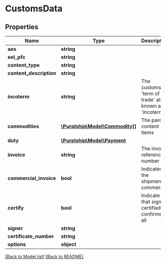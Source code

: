 # CustomsData

## Properties
Name | Type | Description | Notes
------------ | ------------- | ------------- | -------------
**aes** | **string** |  | [optional]
**eel_pfc** | **string** |  | [optional]
**content_type** | **string** |  | [optional]
**content_description** | **string** |  | [optional]
**incoterm** | **string** | The customs &#x27;term of trade&#x27; also known as &#x27;incoterm&#x27; | [optional]
**commodities** | [**\Purplship\Model\Commodity[]**](Commodity.md) | The parcel content items | [optional]
**duty** | [**\Purplship\Model\Payment**](Payment.md) |  | [optional]
**invoice** | **string** | The invoice reference number | [optional]
**commercial_invoice** | **bool** | Indicates if the shipment is commercial | [optional]
**certify** | **bool** | Indicate that signer certified confirmed all | [optional]
**signer** | **string** |  | [optional]
**certificate_number** | **string** |  | [optional]
**options** | **object** |  | [optional]

[[Back to Model list]](../README.md#documentation-for-models) [[Back to README]](../README.md)

